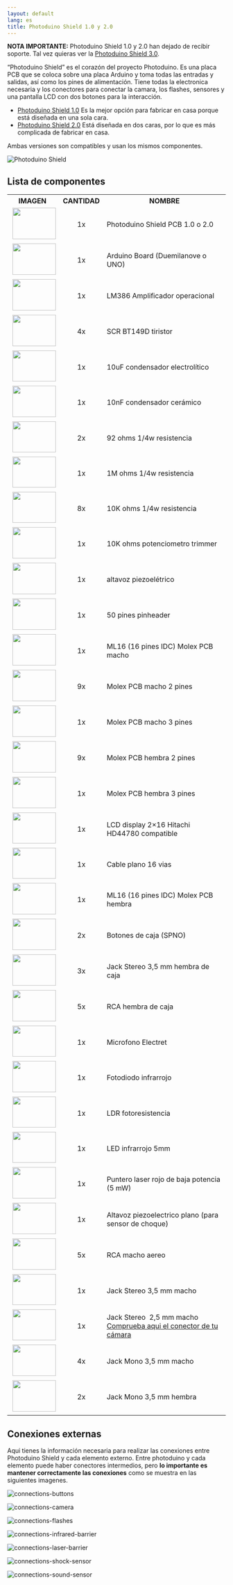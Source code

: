 ```yaml
---
layout: default
lang: es
title: Photoduino Shield 1.0 y 2.0
---
```


**NOTA IMPORTANTE:** Photoduino Shield 1.0 y 2.0 han dejado de recibir soporte. Tal vez quieras ver la [Photoduino Shield 3.0](../photoduino-shield-3-0/ "Photoduino Shield 3.0").

“Photoduino Shield” es el corazón del proyecto Photoduino. Es una placa PCB que se coloca sobre una placa Arduino y toma todas las entradas y salidas, así como los pines de alimentación. Tiene todas la electronica necesaria y los conectores para conectar la camara, los flashes, sensores y una pantalla LCD con dos botones para la interacción.

-   [Photoduino Shield 1.0](http://sourceforge.net/projects/photoduino/files/hardware/photoduino.shield.1.0.zip/download) Es la mejor opción para fabricar en casa porque está diseñada en una sola cara.
-   [Photoduino Shield 2.0](http://sourceforge.net/projects/photoduino/files/hardware/photoduino.shield.2.0.zip/download "Photoduino Shield Hardware v.2.0 liberado") Está diseñada en dos caras, por lo que es más complicada de fabricar en casa.

Ambas versiones son compatibles y usan los mismos componentes.

![](../../../../assets/images/photoduino-shield-info1.png "Photoduino Shield")

## Lista de componentes

<table>
<tbody>
<tr>
<th style="text-align: center;"><strong>IMAGEN </strong></th>
<th><strong>CANTIDAD</strong></th>
<th style="text-align: center;">NOMBRE</th>
</tr>
<tr>
<td> <img class="alignnone size-full wp-image-511" title="photoduino-shield" alt="" src="../../../../assets/images/photoduino-shield.jpg" width="100" height="72" /></td>
<td style="text-align: center;">1x</td>
<td>Photoduino Shield PCB 1.0 o 2.0</td>
</tr>
<tr>
<td> <img class="alignnone size-full wp-image-512" title="arduino" alt="" src="../../../../assets/images/arduino.jpg" width="100" height="72" /></td>
<td style="text-align: center;">1x</td>
<td>Arduino Board (Duemilanove o UNO)</td>
</tr>
<tr>
<td> <img class="alignnone size-full wp-image-513" title="lm386" alt="" src="../../../../assets/images/lm386.jpg" width="100" height="72" /></td>
<td style="text-align: center;">1x</td>
<td>LM386 Amplificador operacional</td>
</tr>
<tr>
<td> <img class="alignnone size-full wp-image-514" title="tiristor" alt="" src="../../../../assets/images/tiristor.jpg" width="100" height="72" /></td>
<td style="text-align: center;">4x</td>
<td>SCR BT149D tiristor</td>
</tr>
<tr>
<td> <img class="alignnone size-full wp-image-515" title="capacitor-electrolitic" alt="" src="../../../../assets/images/capacitor-electrolitic.jpg" width="100" height="71" /></td>
<td style="text-align: center;">1x</td>
<td>10uF condensador electrolítico</td>
</tr>
<tr>
<td> <img class="alignnone size-full wp-image-516" title="capacitor-ceramic" alt="" src="../../../../assets/images/capacitor-ceramic.jpg" width="100" height="72" /></td>
<td style="text-align: center;">1x</td>
<td>10nF condensador cerámico</td>
</tr>
<tr>
<td> <img class="alignnone size-full wp-image-517" title="resistor" alt="" src="../../../../assets/images/resistor.jpg" width="100" height="71" /></td>
<td style="text-align: center;">2x</td>
<td>92 ohms 1/4w resistencia</td>
</tr>
<tr>
<td> <img title="resistor" alt="" src="../../../../assets/images/resistor.jpg" width="100" height="71" /></td>
<td style="text-align: center;">1x</td>
<td>1M ohms 1/4w resistencia</td>
</tr>
<tr>
<td> <img title="resistor" alt="" src="../../../../assets/images/resistor.jpg" width="100" height="71" /></td>
<td style="text-align: center;">8x</td>
<td>10K ohms 1/4w resistencia</td>
</tr>
<tr>
<td> <img class="alignnone size-full wp-image-518" title="trimmer" alt="" src="../../../../assets/images/trimmer.jpg" width="100" height="72" /></td>
<td style="text-align: center;">1x</td>
<td>10K ohms potenciometro trimmer</td>
</tr>
<tr>
<td> <img class="alignnone size-full wp-image-655" title="buzzer" alt="" src="../../../../assets/images/buzzer.jpg" width="100" height="72" /></td>
<td style="text-align: center;">1x</td>
<td>altavoz piezoelétrico</td>
</tr>
<tr>
<td> <img class="alignnone size-full wp-image-520" title="pinheader" alt="" src="../../../../assets/images/pinheader.jpg" width="100" height="72" /></td>
<td style="text-align: center;">1x</td>
<td>50 pines pinheader</td>
</tr>
<tr>
<td> <img class="alignnone size-full wp-image-521" title="con-ml10-male" alt="" src="../../../../assets/images/con-ml10-male.jpg" width="100" height="72" /></td>
<td style="text-align: center;">1x</td>
<td>ML16 (16 pines IDC) Molex PCB macho</td>
</tr>
<tr>
<td> <img class="alignnone size-full wp-image-522" title="molex-2pin" alt="" src="../../../../assets/images/molex-2pin.jpg" width="100" height="72" /></td>
<td style="text-align: center;">9x</td>
<td>Molex PCB macho 2 pines</td>
</tr>
<tr>
<td> <img class="alignnone size-full wp-image-524" title="molex-3pin" alt="" src="../../../../assets/images/molex-3pin.jpg" width="100" height="72" /></td>
<td style="text-align: center;">1x</td>
<td>Molex PCB macho 3 pines</td>
</tr>
<tr>
<td> <img class="alignnone size-full wp-image-523" title="molex-2pin-female" alt="" src="../../../../assets/images/molex-2pin-female.jpg" width="100" height="72" /></td>
<td style="text-align: center;">9x</td>
<td>Molex PCB hembra 2 pines</td>
</tr>
<tr>
<td> <img class="alignnone size-full wp-image-525" title="molex-3pin-female" alt="" src="../../../../assets/images/molex-3pin-female.jpg" width="100" height="72" /></td>
<td style="text-align: center;">1x</td>
<td>Molex PCB hembra 3 pines</td>
</tr>
<tr>
<td> <img class="alignnone size-full wp-image-527" title="lcd" alt="" src="../../../../assets/images/lcd.jpg" width="100" height="71" /></td>
<td style="text-align: center;">1x</td>
<td>LCD display 2&#215;16 Hitachi HD44780 compatible</td>
</tr>
<tr>
<td> <img class="alignnone size-full wp-image-528" title="flat-cable" alt="" src="../../../../assets/images/flat-cable.jpg" width="100" height="71" /></td>
<td style="text-align: center;">1x</td>
<td>Cable plano 16 vias</td>
</tr>
<tr>
<td> <img class="alignnone size-full wp-image-529" title="con-ml10-female" alt="" src="../../../../assets/images/con-ml10-female.jpg" width="100" height="72" /></td>
<td style="text-align: center;">1x</td>
<td>ML16 (16 pines IDC) Molex PCB hembra</td>
</tr>
<tr>
<td> <img class="alignnone size-full wp-image-530" title="pushbuttons" alt="" src="../../../../assets/images/pushbuttons.jpg" width="100" height="72" /></td>
<td style="text-align: center;">2x</td>
<td>Botones de caja (SPNO)</td>
</tr>
<tr>
<td> <img class="alignnone size-full wp-image-531" title="con-jack-st" alt="" src="../../../../assets/images/con-jack-st.jpg" width="100" height="72" /></td>
<td style="text-align: center;">3x</td>
<td>Jack Stereo 3,5 mm hembra de caja</td>
</tr>
<tr>
<td> <img class="alignnone size-full wp-image-532" title="rca-female" alt="" src="../../../../assets/images/rca-female.jpg" width="100" height="72" /></td>
<td style="text-align: center;">5x</td>
<td>RCA hembra de caja</td>
</tr>
<tr>
<td> <img class="alignnone size-full wp-image-533" title="electret" alt="" src="../../../../assets/images/electret.jpg" width="100" height="71" /></td>
<td style="text-align: center;">1x</td>
<td>Microfono Electret</td>
</tr>
<tr>
<td> <img class="alignnone size-full wp-image-534" title="photodiode" alt="" src="../../../../assets/images/photodiode.jpg" width="100" height="72" /></td>
<td style="text-align: center;">1x</td>
<td>Fotodiodo infrarrojo</td>
</tr>
<tr>
<td> <img class="alignnone size-full wp-image-535" title="ldr" alt="" src="../../../../assets/images/ldr.jpg" width="100" height="71" /></td>
<td style="text-align: center;">1x</td>
<td>LDR fotoresistencia</td>
</tr>
<tr>
<td> <img class="alignnone size-full wp-image-536" title="irled" alt="" src="../../../../assets/images/irled.jpg" width="100" height="71" /></td>
<td style="text-align: center;">1x</td>
<td>LED infrarrojo 5mm</td>
</tr>
<tr>
<td> <img class="alignnone size-full wp-image-537" title="laser" alt="" src="../../../../assets/images/laser.jpg" width="100" height="72" /></td>
<td style="text-align: center;">1x</td>
<td>Puntero laser rojo de baja potencia (5 mW)</td>
</tr>
<tr>
<td> <img class="alignnone size-full wp-image-538" title="piezoelectric-speaker" alt="" src="../../../../assets/images/piezoelectric-speaker1.jpg" width="100" height="72" /></td>
<td style="text-align: center;">1x</td>
<td>Altavoz piezoelectrico plano (para sensor de choque)</td>
</tr>
<tr>
<td> <img class="alignnone size-full wp-image-539" title="con-rca-male" alt="" src="../../../../assets/images/con-rca-male.jpg" width="100" height="72" /></td>
<td style="text-align: center;">5x</td>
<td>RCA macho aereo</td>
</tr>
<tr>
<td> <img class="alignnone size-full wp-image-540" title="con-jack-st-male" alt="" src="../../../../assets/images/con-jack-st-male.jpg" width="100" height="71" /></td>
<td style="text-align: center;">1x</td>
<td>Jack Stereo 3,5 mm macho</td>
</tr>
<tr>
<td> <img class="alignnone size-full wp-image-541" title="con-jack-st-male" alt="" src="../../../../assets/images/con-jack-st-male1.jpg" width="100" height="71" /></td>
<td style="text-align: center;">1x</td>
<td>Jack Stereo  2,5 mm macho<br />
<a title="Conectores control remoto de cámaras" href="../../referencia/conectores-control-remoto-de-camaras/">Comprueba aqui el conector de tu cámara</a></td>
</tr>
<tr>
<td> <img class="alignnone size-full wp-image-542" title="con-jack-mono-male" alt="" src="../../../../assets/images/con-jack-mono-male.jpg" width="100" height="72" /></td>
<td style="text-align: center;">4x</td>
<td>Jack Mono 3,5 mm macho</td>
</tr>
<tr>
<td> <img class="alignnone size-full wp-image-543" title="con-jack-mono-female" alt="" src="../../../../assets/images/con-jack-mono-female.jpg" width="100" height="72" /></td>
<td style="text-align: center;">2x</td>
<td>Jack Mono 3,5 mm hembra</td>
</tr>
</tbody>
</table>

## Conexiones externas

Aqui tienes la información necesaria para realizar las conexiones entre Photoduino Shield y cada elemento externo. Entre photoduino y cada elemento puede haber conectores intermedios, pero **lo importante es mantener correctamente las conexiones** como se muestra en las siguientes imagenes.

![](../../../../assets/images/connections-buttons.png "connections-buttons")

![](../../../../assets/images/connections-camera.png "connections-camera")

![](../../../../assets/images/connections-flashes.png "connections-flashes")

![](../../../../assets/images/connections-infrared-barrier.png "connections-infrared-barrier")

![](../../../../assets/images/connections-laser-barrier.png "connections-laser-barrier")

![](../../../../assets/images/connections-shock-sensor.png "connections-shock-sensor")

![](../../../../assets/images/connections-sound-sensor.png "connections-sound-sensor")
